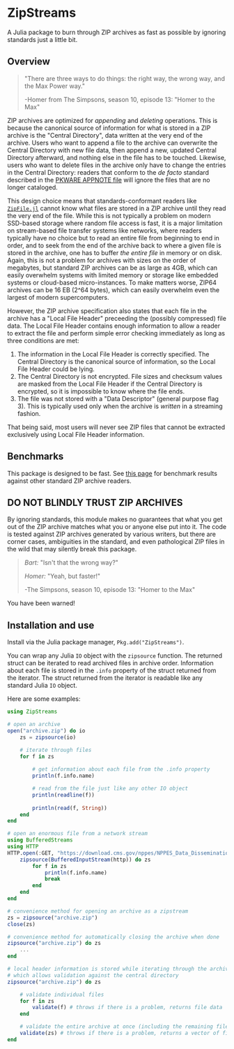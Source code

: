# ZipStreams
A Julia package to burn through ZIP archives as fast as possible by ignoring
standards just a little bit.

## Overview
> "There are three ways to do things: the right way, the wrong way, and the Max Power way."
>
> -Homer from The Simpsons, season 10, episode 13: "Homer to the Max"

ZIP archives are optimized for _appending_ and _deleting_ operations. This is
because the canonical source of information for what is stored in a ZIP archive
is the "Central Directory", data written at the very end of the archive. Users
who want to append a file to the archive can overwrite the Central Directory with
new file data, then append a new, updated Central Directory afterward, and nothing
else in the file has to be touched. Likewise, users who want to delete files in
the archive only have to change the entries in the Central Directory: readers
that conform to the _de facto_ standard described in the [PKWARE APPNOTE file](https://pkware.cachefly.net/webdocs/casestudies/APPNOTE.TXT)
will ignore the files that are no longer cataloged.

This design choice means that standards-conformant readers like [`ZipFile.jl`](https://github.com/fhs/ZipFile.jl)
cannot know what files are stored in a ZIP archive until they read the very end of
the file. While this is not typically a problem on modern SSD-based storage where
random file access is fast, it is a major limitation on stream-based file transfer
systems like networks, where readers typically have no choice but to read an
entire file from beginning to end in order, and to seek from the end of the
archive back to where a given file is stored in the archive, one has to buffer
_the entire file_ in memory or on disk. Again, this is not a problem for archives
with sizes on the order of megabytes, but standard ZIP archives can be as large as
4GB, which can easily overwhelm systems with limited memory or storage like
embedded systems or cloud-based micro-instances. To make matters worse, ZIP64
archives can be 16 EB (2^64 bytes), which can easily overwhelm even the largest of
modern supercomputers.

However, the ZIP archive specification also states that each file in the archive
has a "Local File Header" preceeding the (possibly compressed) file data. The
Local File Header contains enough information to allow a reader to extract the
file and perform simple error checking immediately as long as three conditions are
met:
1. The information in the Local File Header is correctly specified. The Central
Directory is the canonical source of information, so the Local File Header could
be lying.
2. The Central Directory is not encrypted. File sizes and checksum values are
masked from the Local File Header if the Central Directory is encrypted, so it is
impossible to know where the file ends.
3. The file was not stored with a "Data Descriptor" (general purpose flag 3). This
is typically used only when the archive is _written_ in a streaming fashion.

That being said, most users will never see ZIP files that cannot be extracted
exclusively using Local File Header information.

## Benchmarks

This package is designed to be fast. See [this page]() for benchmark results
against other standard ZIP archive readers.

## DO NOT BLINDLY TRUST ZIP ARCHIVES

By ignoring standards, this module makes no guarantees that what you get out of
the ZIP archive matches what you or anyone else put into it. The code is tested
against ZIP archives generated by various writers, but there are corner cases,
ambiguities in the standard, and even pathological ZIP files in the wild that may
silently break this package.

> _Bart:_ "Isn't that the wrong way?"
>
> _Homer:_ "Yeah, but faster!"
>
> -The Simpsons, season 10, episode 13: "Homer to the Max"

You have been warned!

## Installation and use

Install via the Julia package manager, `Pkg.add("ZipStreams")`.

You can wrap any Julia `IO` object with the `zipsource` function. The returned
struct can be iterated to read archived files in archive order. Information about
each file is stored in the `.info` property of the struct returned from the
iterator. The struct returned from the iterator is readable like any standard
Julia `IO` object.

Here are some examples:

```julia
using ZipStreams

# open an archive
open("archive.zip") do io
    zs = zipsource(io)

    # iterate through files
    for f in zs
        
        # get information about each file from the .info property
        println(f.info.name)

        # read from the file just like any other IO object
        println(readline(f))
        
        println(read(f, String))
    end
end

# open an enormous file from a network stream
using BufferedStreams
using HTTP
HTTP.open(:GET, "https://download.cms.gov/nppes/NPPES_Data_Dissemination_August_2022.zip") do http
    zipsource(BufferedInputStream(http)) do zs
        for f in zs
            println(f.info.name)
            break
        end
    end
end

# convenience method for opening an archive as a zipstream
zs = zipsource("archive.zip")
close(zs)

# convenience method for automatically closing the archive when done
zipsource("archive.zip") do zs
    ...
end

# local header information is stored while iterating through the archive,
# which allows validation against the central directory
zipsource("archive.zip") do zs

    # validate individual files
    for f in zs
        validate(f) # throws if there is a problem, returns file data
    end

    # validate the entire archive at once (including the remaining files)
    validate(zs) # throws if there is a problem, returns a vector of file data
end
```
